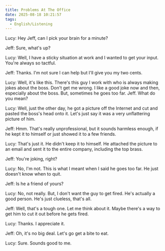 ```yaml
---
title: Problems At The Office
date: 2025-08-18 10:21:57
tags: 
  - English/Listening
---
```

Lucy: Hey Jeff, can I pick your brain for a minute?

Jeff: Sure, what's up?

Lucy: Well, I have a sticky situation at work and I wanted to get your input. You're always so tactful.

Jeff: Thanks. I'm not sure I can help but I'll give you my two cents.

Lucy: Well, it's like this. There's this guy I work with who is always making jokes about the boss. Don't get me wrong. I like a good joke now and then, especially about the boss. But, sometimes he goes too far. Jeff. What do you mean?

Lucy: Well, just the other day, he got a picture off the Internet and cut and pasted the boss's head onto it. Let's just say it was a very unflattering picture of him.

Jeff: Hmm. That's really unprofessional, but it sounds harmless enough, if he kept it to himself or just showed it to a few friends.

Lucy: That's just it. He didn't keep it to himself. He attached the picture to an email and sent it to the entire company, including the top brass.

Jeff: You're joking, right?

Lucy: No, I'm not. This is what I meant when I said he goes too far. He just doesn't know when to quit.

Jeff: Is he a friend of yours?

Lucy: No, not really. But, I don't want the guy to get fired. He's actually a good person. He's just clueless, that's all.

Jeff: Well, that's a tough one. Let me think about it. Maybe there's a way to get him to cut it out before he gets fired.

Lucy: Thanks. I appreciate it.

Jeff: Oh, it's no big deal. Let's go get a bite to eat.

Lucy: Sure. Sounds good to me.
